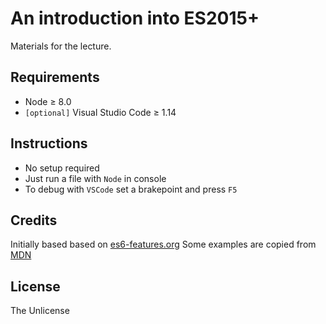 # An introduction into ES2015+

Materials for the lecture.

## Requirements

* Node &ge; 8.0
* `[optional]` Visual Studio Code &ge; 1.14

## Instructions

* No setup required
* Just run a file with `Node` in console
* To debug with `VSCode` set a brakepoint and press `F5`

## Credits

Initially based based on [es6-features.org](http://es6-features.org/)
Some examples are copied from [MDN](https://developer.mozilla.org/en-US/docs/Web/JavaScript)

## License

The Unlicense
